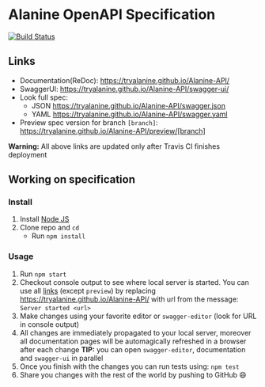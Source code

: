 # Alanine OpenAPI Specification
[![Build Status](https://travis-ci.org/TryAlanine/Alanine-API.svg?branch=master)](https://travis-ci.org/TryAlanine/Alanine-API)

## Links

- Documentation(ReDoc): https://tryalanine.github.io/Alanine-API/
- SwaggerUI: https://tryalanine.github.io/Alanine-API/swagger-ui/
- Look full spec:
    + JSON https://tryalanine.github.io/Alanine-API/swagger.json
    + YAML https://tryalanine.github.io/Alanine-API/swagger.yaml
- Preview spec version for branch `[branch]`: https://tryalanine.github.io/Alanine-API/preview/[branch]

**Warning:** All above links are updated only after Travis CI finishes deployment

## Working on specification
### Install

1. Install [Node JS](https://nodejs.org/)
2. Clone repo and `cd`
    + Run `npm install`

### Usage

1. Run `npm start`
2. Checkout console output to see where local server is started. You can use all [links](#links) (except `preview`) by replacing https://tryalanine.github.io/Alanine-API/ with url from the message: `Server started <url>`
3. Make changes using your favorite editor or `swagger-editor` (look for URL in console output)
4. All changes are immediately propagated to your local server, moreover all documentation pages will be automagically refreshed in a browser after each change
**TIP:** you can open `swagger-editor`, documentation and `swagger-ui` in parallel
5. Once you finish with the changes you can run tests using: `npm test`
6. Share you changes with the rest of the world by pushing to GitHub :smile:
